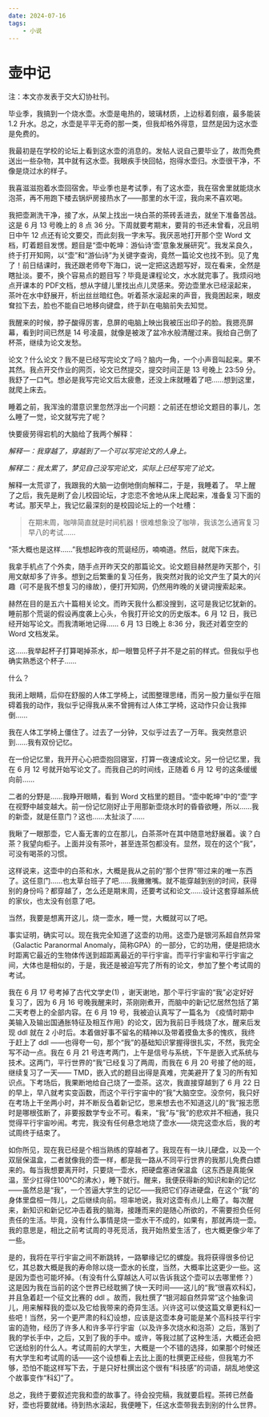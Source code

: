 ```yaml
---
date: 2024-07-16
tags:
	- 小说
---
```

# 壶中记
注：本文亦发表于交大幻协社刊。

毕业季，我搞到一个烧水壶。水壶是电热的，玻璃材质，上边标着刻痕，最多能装 1.2 升水。总之，水壶是平平无奇的那一类，但我却格外得意，显然是因为这水壶是免费的。

我最初是在学校的论坛上看到这水壶的消息的。发帖人说自己要毕业了，故而免费送出一些杂物，其中就有这水壶。我眼疾手快回帖，抱得水壶归。水壶很干净，不像是烧过水的样子。

我喜滋滋抱着水壶回宿舍。毕业季也是考试季，有了这水壶，我在宿舍里就能烧水泡茶，再不用跑下楼去锅炉房接热水了——那里的水干涩，我向来不喜欢喝。

我把壶涮洗干净，接了水，从架上找出一块白茶的茶砖丢进去，就坐下准备苦战。这是 6 月 13 号晚上的 8 点 36 分。下周就要考期末，要背的书还未曾看，况且明日中午 12 点还有论文要交，而此刻我一字未写。我厌恶地打开那个空 Word 文档，盯着题目发愣。题目是“壶中乾坤：游仙诗‘壶’意象发展研究”。我发呆良久，终于打开知网，以“壶”和“游仙诗”为关键字查询，竟然一篇论文也找不到。见了鬼了！前日结课时，我还跟老师夸下海口，说一定把这选题写好，现在看来，全然是瞎扯淡。要不，换个容易点的题目写？毕竟是课程论文，水水就完事了。我烦闷地点开课本的 PDF文档，想从字缝儿里找出点儿灵感来。旁边壶里水已经滚起来，茶叶在水中舒展开，析出丝丝暗红色。听着茶水滚起来的声音，我竟困起来，眼皮耷拉下去，脸也不能自已地移向键盘，终于趴在电脑前失去知觉。

我醒来的时候，脖子酸得厉害，息屏的电脑上映出我被压出印子的脸。我摁亮屏幕，看到时间已然是 14 号凌晨，就像是被泼了盆冷水般清醒过来。我给自己倒了杯茶，继续为论文发愁。

论文？什么论文？我不是已经写完论文了吗？脑内一角，一个小声音叫起来。果不其然。我点开交作业的网页，论文已然提交，提交时间正是 13 号晚上 23:59 分。我舒了一口气。想必是我写完论文后太疲惫，还没上床就睡着了吧……想到这里，就爬上床去。

睡着之前，我浑浊的潜意识里忽然浮出一个问题：之前还在想论文题目的事儿，怎么睡了一觉，论文就写完了呢？

快要疲劳得宕机的大脑给了我两个解释：

*解释一：我穿越了，穿越到了一个可以写完论文的人身上。*

*解释二：我太累了，梦见自己没写完论文，实际上已经写完了论文。*

解释一太荒谬了，我跟我的大脑一边倒地倒向解释二，于是，我睡着了。
早上醒了之后，我先是刷了会儿校园论坛，才恋恋不舍地从床上爬起来，准备复习下面的考试。那天早上，我记忆最深刻的是校园论坛上的一个吐槽：

> 在期末周，咖啡简直就是时间机器！很难想象没了咖啡，我该怎么通宵复习早八的考试……

“茶大概也是这样……”我想起昨夜的荒诞经历，喃喃道。然后，就爬下床去。

我拿手机点了个外卖，随手点开昨天交的那篇论文。论文题目赫然是昨天那个，引用文献却多了许多。想到之后繁重的复习任务，我突然对我的论文产生了莫大的兴趣（可不是我不想复习的缘故），便打开知网，仍然用昨晚的关键词搜索起来。

赫然在目的是五六十篇相关论文。而昨天我什么都没搜到，这可是我记忆犹新的。睡前那个荒诞的假设再度袭上心头，令我打开论文的历史版本。6 月 12 日，我已经开始写论文。而我清晰地记得…… 6 月 13 日晚上 8:36 分，我还对着空空的 Word 文档发呆。

这……我举起杯子打算喝掉茶水，却一眼瞥见杯子并不是之前的样式。但我似乎也确实熟悉这个杯子……

什么？

我闭上眼睛，后仰在舒服的人体工学椅上，试图整理思绪，而另一股力量似乎在阻碍着我的动作，我似乎记得我从来不曾拥有过人体工学椅，这动作只会让我摔倒……

我在人体工学椅上僵住了。过去了一分钟，又似乎过去了一万年。我突然意识到……我有双份记忆。

在一份记忆里，我开开心心把壶抱回寝室，打算一夜速成论文。另一份记忆里，我在 6 月 12 号就开始写论文了。而我自己的时间线，正随着 6 月 12 号的这条缓缓向前……


二者的分野是……我睁开眼睛，看到 Word 文档里的题目。“壶中乾坤”中的“壶”字在视野中越变越大。前一份记忆刚好止于用那新壶烧水时的昏昏欲睡，所以……我的新壶，就是任意门？这也……太扯淡了……

我瞅了一眼那壶，它人畜无害的立在那儿，白茶茶叶在其中随意地舒展着。诶？白茶？我望向柜子。上面并没有茶叶，甚至连茶包都没有。显然，现在的这个“我”，可没有喝茶的习惯。

这样说来，这壶中的白茶和水，大概是我从之前的“那个世界”带过来的唯一东西了。这任意门……也太草台班子了吧……我撇撇嘴。就不能穿越到别的时间，获得别的身份吗？都穿越了，怎么还是期末周，还要考试和论文……设计这套穿越系统的家伙，也太没有创意了吧。

当然，我要是想离开这儿，烧一壶水，睡一觉，大概就可以了吧。

事实证明，确实可以。现在我完全知道了这壶的功用。这壶乃是银河系超自然异常（Galactic Paranormal Anomaly，简称GPA）的一部分，它的功用，便是把烧水时距离它最近的生物体传送到超距离最近的平行宇宙。而平行宇宙和平行宇宙之间，大体也是相似的，于是，我还是被迫写完了所有的论文，参加了整个考试周的考试。

我在 6 月 17 号考掉了古代文学史(1) ，谢天谢地，那个平行宇宙的“我”必定好好复习了，因为 6 月 16 号晚我醒来时，茶刚刚煮开，而脑中的新记忆居然包括了第二天考卷上的全部内容。在 6 月 19 号，我被迫认真写了一篇名为 《疫情时期中美输入及输出国通胀特征及相互作用》的论文，因为我前日手贱烧了水，醒来后发现 ddl 就在 2 小时后。本着做好事不留名的精神以及带着摸鱼太多的愧疚，我终于赶上了 ddl ——也得夸一句，那个“我”的基础知识掌握得很扎实，不然，我完全写不动一点。我在 6 月 21 号连考两门，上午是信号与系统，下午是嵌入式系统与技术。这两门，平行世界的“我”已经复习了两周，而我在 6 月 20 号接了他的班，继续复习了一天—— TMD，嵌入式的题目出得是真难，完美避开了复习的所有知识点。下考场后，我果断地给自己烧了一壶茶。这次，我直接穿越到了 6 月 22 日的早上，早八就考实变函数，而这个平行宇宙中的“我”大脑空空。没奈何，我只好在考场上干坐两小时，并不断反刍着新记忆，思来想去也不知道这儿的“我”报志愿时是哪根弦断了，非要报数学专业不可。看来，“我”与“我”的悲欢并不相通，我只觉得平行宇宙吵闹。考完，我没有任何悬念地烧了壶水——烧完这壶水后，我的考试周终于结束了。

如你所见，现在我已经是个相当熟练的穿越者了。我现在有一块儿硬盘，以及一个双层保温盒，二者就像我的壶一样，都是我一路从不同平行世界的我那儿免费白嫖来的。每当我想要离开时，只要烧一壶水，把硬盘塞进保温盒（这东西是真能保温，至少扛得住100℃的沸水），睡下就行。醒来，我便获得新的知识和新的记忆——虽然总是“我”，一个苦逼大学生的记忆——我把它们存进硬盘，在这个“我”的身体里盘桓一阵儿，之后继续向前。坦率地说，我对这壶有点儿上瘾了。每次醒来，新知识和新记忆冲击着我的脑海，接踵而来的是随心所欲的，不需要担负任何责任的生活。毕竟，没有什么事情是烧一壶水干不成的，如果有，那就再烧一壶。我的意思是，相比之前考试周的寻死觅活，我开始热爱生活了，也大概更像少年了一些。

是的，我将在平行宇宙之间不断跳转，一路攀缘记忆的螺旋。我将获得很多份记忆，其总数大概是我的寿命除以烧一壶水的长度，当然，大概率比这更少一些。这是因为壶也可能坏掉。（有没有什么穿越达人可以告诉我这个壶可以去哪里修？）这是因为我在当前的这个世界已经耽搁了快一天时间——这儿的“我”很喜欢科幻，并且急着赶一个征文比赛的 ddl 。故而，我杜撰了“银河超自然异常”这个抽象词儿，用来解释我的壶以及它给我带来的奇异生活。兴许这可以使这篇文章更科幻一些吧！当然，另一个更严肃的科幻设想，应该是这壶本身可能是某个高科技平行宇宙的造物，经历了许多人和许多平行宇宙（以及许多次烧水和泡茶）之后，落到了我的学长手中，之后，又到了我的手中。或许，等我过腻了这种生活，大概还会把它送给别的什么人。考试周前的大学生，大概是一个不错的选择，如果那个时候还有大学生和考试周的话——这个设想看上去比上面的杜撰更正经些，但我笔力不够，恐怕不能这样写下去，于是只好杜撰出这个很有“科技感”的词语，胡乱地使这个故事变作“科幻”了。

总之，我终于要叙述完我和壶的故事了。待会投完稿，我就要启程。茶砖已然备好，壶也将要就绪。待到热水滚起，我便睡下，任这水壶带我去到别的什么世界。

